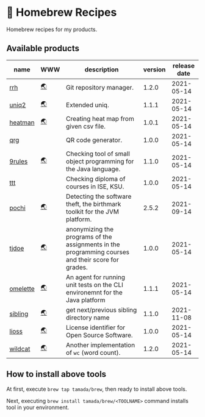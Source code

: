 # :beer: Homebrew Recipes

Homebrew recipes for my products.

## Available products

| name | WWW | description | version | release date |
|------|-----|-------------|---------|--------------|
| [rrh](https://github.com/tamada/rrh) | [:earth_asia:](https://tamada.github.io/rrh) |  Git repository manager. | 1.2.0 | 2021-05-14 |
| [uniq2](https://github.com/tamada/uniq2) | [:earth_asia:](https://tamada.github.io/uniq2) |  Extended uniq. | 1.1.1 | 2021-05-14 |
| [heatman](https://github.com/tamada/goheatman) | [:earth_asia:](https://tamada.github.io/goheatman) |  Creating heat map from given csv file. | 1.0.1 | 2021-05-14 |
| [qrg](https://github.com/tamada/qrg) || QR code generator. | 1.0.0 | 2021-05-14 |
| [9rules](https://github.com/tamada/9rules) | [:earth_asia:](https://tamada.github.io/9rules) |  Checking tool of small object programming for the Java language. | 1.1.0 | 2021-05-14 |
| [ttt ](https://github.com/tamada/ttt) || Checking diploma of courses in ISE, KSU. | 1.0.0 | 2021-05-14 |
| [pochi](https://github.com/tamada/pochi) | [:earth_asia:](https://tamada.github.io/pochi) |  Detecting the software theft, the birthmark toolkit for the JVM platform. | 2.5.2 | 2021-09-14
| [tjdoe](https://github.com/tamada/tjdoe) | [:earth_asia:](https://tamada.github.io/tjdoe) |  anonymizing the programs of the assignments in the programming courses and their score for grades. | 1.0.0 | 2021-05-14 |
| [omelette](https://github.com/tamada/omelette) | [:earth_asia:](https://tamada.github.io/omelette) |  An agent for running unit tests on the CLI environemnt for the Java platform | 1.1.1 | 2021-05-14 |
| [sibling](https://github.com/tamada/sibling) | [:earth_asia:](https://tamada.github.io/sibling) |  get next/previous sibling directory name | 1.1.0 | 2021-11-08 |
| [lioss](https://github.com/tamada/lioss) | [:earth_asia:](https://tamada.github.io/lioss) |  License identifier for Open Source Software. | 1.0.0 | 2021-05-14 |
| [wildcat](https://github.com/tamada/wildcat) | [:earth_asia:](https://tamada.github.io/wildcat) | Another implementation of `wc` (word count). | 1.2.0 | 2021-05-14 |

## How to install above tools

At first, execute `brew tap tamada/brew`, then ready to install above tools.

Next, executing `brew install tamada/brew/<TOOLNAME>` command installs tool in your environment.
